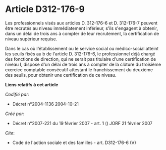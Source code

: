 # Article D312-176-9

Les professionnels visés aux articles D. 312-176-6 et D. 312-176-7 peuvent être recrutés au niveau immédiatement inférieur,
s'ils s'engagent à obtenir, dans un délai de trois ans à compter de leur recrutement, la certification de niveau supérieur
requise. 

Dans le cas où l'établissement ou le service social ou médico-social atteint les seuils fixés au b de l'article D. 312-176-6,
le professionnel déjà chargé des fonctions de direction, qui ne serait pas titulaire d'une certification de niveau I, dispose
d'un délai de trois ans à compter de la clôture du troisième exercice comptable consécutif attestant le franchissement du
deuxième des seuils, pour obtenir une certification de ce niveau.

**Liens relatifs à cet article**

_Codifié par_:

  - Décret n°2004-1136 2004-10-21

_Créé par_:

  - Décret n°2007-221 du 19 février 2007 - art. 1 () JORF 21 février 2007

_Cite_:

  - Code de l'action sociale et des familles - art. D312-176-6 (V)
